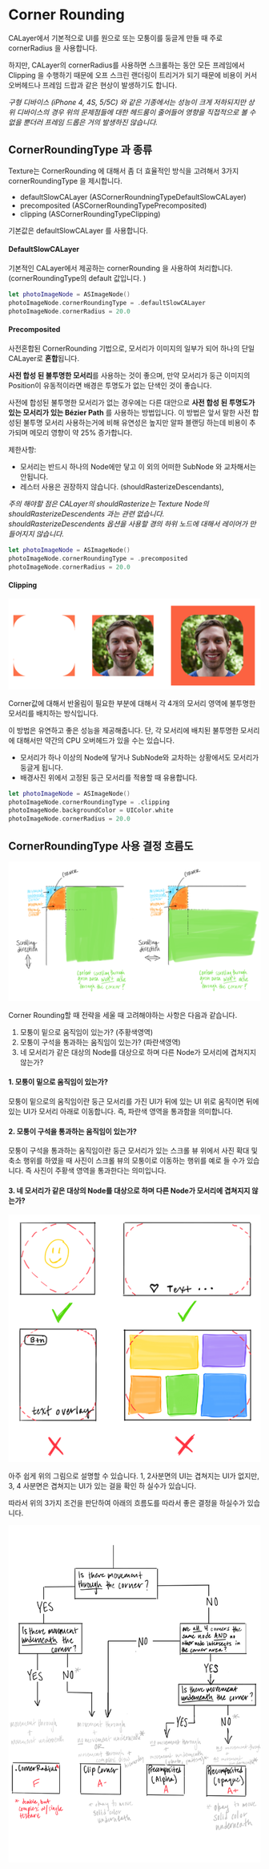 # Corner Rounding

CALayer에서 기본적으로 UI를 원으로 또는 모퉁이를 둥글게 만들 때 주로  cornerRadius 을 사용합니다. 

하지만, CALayer의 cornerRadius를 사용하면 스크롤하는 동안 모든 프레임에서 Clipping 을 수행하기 때문에 오프 스크린 랜더링이 트리거가 되기 때문에 비용이 커서 오버헤드나 프레임 드랍과 같은 현상이 발생하기도 합니다. 

_구형 디바이스 \(iPhone 4, 4S, 5/5C\) 와 같은 기종에서는 성능이 크게 저하되지만 상위 디바이스의 경우 위의 문제점들에 대한 헤드룸이 줄어들어 영향을 직접적으로 볼 수 없을 뿐더러 프레임 드롭은 거의 발생하진 않습니다._  

## CornerRoundingType 과 종류   

Texture는 CornerRounding 에 대해서 좀 더 효율적인 방식을 고려해서 3가지 cornerRoundingType 을 제시합니다. 

* defaultSlowCALayer \(ASCornerRoundningTypeDefaultSlowCALayer\)
* precomposited \(ASCornerRoundingTypePrecomposited\)
* clipping \(ASCornerRoundingTypeClipping\) 

기본값은 defaultSlowCALayer 를 사용합니다.



#### DefaultSlowCALayer 

기본적인 CALayer에서 제공하는 cornerRounding 을 사용하여 처리합니다. \(cornerRoundingType의 default 값입니다. \) 

```swift
let photoImageNode = ASImageNode()
photoImageNode.cornerRoundingType = .defaultSlowCALayer
photoImageNode.cornerRadius = 20.0
```

#### 

#### Precomposited

사전혼합된 CornerRounding 기법으로, 모서리가 이미지의 일부가 되어 하나의 단일 CALayer로 **혼합**됩니다. 

**사전 합성 된 불투명한 모서리**를 사용하는 것이 좋으며, 만약 모서리가 둥근 이미지의 Position이 유동적이라면 배경은 투명도가 없는 단색인 것이 좋습니다. 

사전에 합성된 불투명한 모서리가 없는 경우에는 다른 대안으로 **사전 합성 된 투명도가 있는 모서리가 있는 Bézier Path** 를 사용하는 방법입니다. 이 방법은 앞서 말한 사전 합성된 불투명 모서리 사용하는거에 비해 유연성은 높지만 알파 블랜딩 하는데 비용이 추가되며 메모리 영향이 약 25% 증가합니다. 

제한사항:

* 모서리는 반드시 하나의 Node에만 닿고 이 외의 어떠한 SubNode 와 교차해서는 안됩니다.
* 레스터 사용은 권장하지 않습니다. \(shouldRasterizeDescendants\), 

_주의 해야할 점은 CALayer의 shouldRasterize는 Texture Node의 shouldRasterizeDescendents 과는 관련 없습니다.  shouldRasterizeDescendents 옵션을 사용할 경의 하위 노드에 대해서 레이어가 만들어지지 않습니다._ 

 

```swift
let photoImageNode = ASImageNode()
photoImageNode.cornerRoundingType = .precomposited
photoImageNode.cornerRadius = 20.0
```

#### 

#### Clipping

![Appleguy &#xC774;&#xBBF8;&#xC9C0; &#xC608;&#xC2DC;](../.gitbook/assets/image%20%284%29.png)

Corner값에 대해서 반올림이 필요한 부분에 대해서 각 4개의 모서리 영역에 불투명한 모서리를 배치하는 방식입니다. 

이 방법은 유연하고 좋은 성능을 제공해줍니다. 단, 각 모서리에 배치된 불투명한 모서리에 대해서만 약간의 CPU 오버헤드가 있을 수는 있습니다.  

* 모서리가 하나 이상의 Node에 닿거나 SubNode와 교차하는 상황에서도 모서리가 둥글게 됩니다.
* 배경사진 위에서 고정된 둥근 모서리를 적용할 때 유용합니다. 



```swift
let photoImageNode = ASImageNode()
photoImageNode.cornerRoundingType = .clipping
photoImageNode.backgroundColor = UIColor.white
photoImageNode.cornerRadius = 20.0
```

## CornerRoundingType 사용 결정 흐름도 

![&#xD30C;&#xB780;&#xC0C9;&#xC73C;&#xB85C; &#xAC15;&#xC870; &#xD45C;&#xC2DC;&#xB41C; &#xBAA8;&#xC11C;&#xB9AC; &#xC544;&#xB798;&#xC758; &#xC6C0;&#xC9C1;&#xC784;&#xACFC; &#xC8FC;&#xD669;&#xC0C9;&#xC73C;&#xB85C; &#xAC15;&#xC870; &#xD45C;&#xC2DC;&#xB41C; &#xBAA8;&#xC11C;&#xB9AC;&#xB97C; &#xD1B5;&#xACFC;&#xD558;&#xB294; &#xB3D9;&#xC791;&#xC744; &#xBCF4;&#xC5EC;&#xC90D;&#xB2C8;&#xB2E4;.](../.gitbook/assets/image%20%289%29.png)

Corner Rounding할 때 전략을 세울 때 고려해야하는 사항은 다음과 같습니다.

1. 모퉁이 밑으로 움직임이 있는가? \(주황색영역\)
2. 모퉁이 구석을 통과하는 움직임이 있는가? \(파란색영역\) 
3. 네 모서리가 같은 대상의 Node를 대상으로 하며 다른 Node가 모서리에 겹쳐지지 않는가?



#### 1. 모퉁이 밑으로 움직임이 있는가? 

모퉁이 밑으로의 움직임이란 둥근 모서리를 가진 UI가 뒤에 있는 UI 위로 움직이면 뒤에 있는 UI가 모서리 아래로 이동합니다. 즉, 파란색 영역을 통과함을 의미합니다. 



#### 2. 모퉁이 구석을 통과하는 움직임이 있는가? 

모퉁이 구석을 통과하는 움직임이란 둥근 모서리가 있는 스크롤 뷰 위에서  사진 확대 및 축소 행위를 하였을 때 사진이 스크롤 뷰의 모퉁이로 이동하는 행위를 예로 들 수가 있습니다. 즉 사진이 주황색 영역을 통과한다는 의미입니다. 



#### 3. 네 모서리가 같은 대상의 Node를 대상으로 하며 다른 Node가 모서리에 겹쳐지지 않는가? 

![](../.gitbook/assets/image%20%2811%29.png)

아주 쉽게 위의 그림으로 설명할 수 있습니다. 1, 2사분면의 UI는 겹쳐지는 UI가 없지만, 3, 4 사분면은 겹쳐지는 UI가 있는 걸을 확인 하 실수가 있습니다. 



따라서 위의 3가지 조건을 판단하여 아래의 흐름도를 따라서 좋은 결정을 하실수가 있습니다. 



![TODO: &#xD55C;&#xAE00; &#xD750;&#xB984;&#xB3C4;&#xB85C; &#xADF8;&#xB9AC;&#xAE30;](../.gitbook/assets/image%20%286%29.png)



